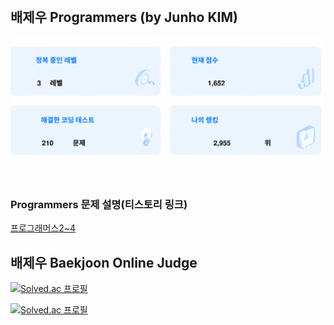 <br>

## 배제우 Programmers (by Junho KIM)
[![](https://github.com/jeus1998/Algorithm/blob/main/lib/result.svg)](https://github.com/jeus1998/Algorithm)

<br>

### Programmers 문제 설명(티스토리 링크)
[프로그래머스2~4](https://github.com/jeus1998/Algorithm/blob/main/programmers2/programmers.md)

## 배제우 Baekjoon Online Judge

[![Solved.ac
프로필](http://mazassumnida.wtf/api/v2/generate_badge?boj=baejeu)](https://solved.ac/profile/baejeu)

[![Solved.ac
프로필](http://mazassumnida.wtf/api/v2/generate_badge?boj=zeus20240228)](https://solved.ac/profile/zeus20240228)

